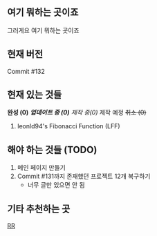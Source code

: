 ## 여기 뭐하는 곳이죠
그러게요 여기 뭐하는 곳이죠

## 현재 버전
Commit #132

## 현재 있는 것들
**완성 (0)**
***업데이트 중 (0)*** *제작 중(0)* 제작 예정
~~취소 (0)~~
1. leonld94's Fibonacci Function (LFF)

## 해야 하는 것들 (TODO)
1. 메인 페이지 만들기
2. Commit #131까지 존재했던 프로젝트 12개 복구하기
    - 너무 글만 있으면 안 됨

## 기타 추천하는 곳
[RR](https://www.youtube.com/watch?v=dQw4w9WgXcQ)